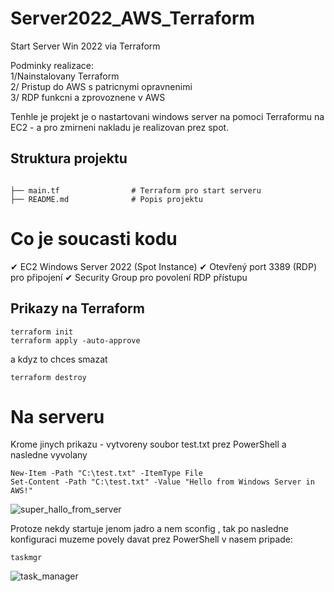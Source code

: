 # Server2022_AWS_Terraform
Start Server Win 2022 via Terraform<br>

Podminky realizace:<br>
1/Nainstalovany Terraform<br>
2/ Pristup do AWS s patricnymi opravnenimi<br>
3/ RDP funkcni a zprovoznene v AWS<br>



Tenhle je projekt je o nastartovani windows server na pomoci Terraformu na EC2 -  a pro zmirneni nakladu je
realizovan prez spot.<br>

## Struktura projektu 
 ```

├── main.tf                # Terraform pro start serveru
├── README.md              # Popis projektu

```

# Co je soucasti kodu 
✔ EC2 Windows Server 2022 (Spot Instance)
✔ Otevřený port 3389 (RDP) pro připojení
✔ Security Group pro povolení RDP přístupu



## Prikazy na Terraform
```
terraform init
terraform apply -auto-approve
```
a kdyz to chces smazat <br>
```
terraform destroy
```


# Na serveru
Krome jinych prikazu - vytvoreny soubor test.txt  prez PowerShell a nasledne vyvolany <br>

```
New-Item -Path "C:\test.txt" -ItemType File
Set-Content -Path "C:\test.txt" -Value "Hello from Windows Server in AWS!"
```

![super_hallo_from_server](https://github.com/user-attachments/assets/d2f90320-abee-45dc-8b32-7e770674d1e1)

Protoze nekdy startuje jenom  jadro a nem sconfig , tak po nasledne konfiguraci muzeme povely 
davat  prez PowerShell v nasem pripade: 

```
taskmgr
```


![task_manager](https://github.com/user-attachments/assets/3914b878-f226-4c55-bb11-c5da3d31ee26)



